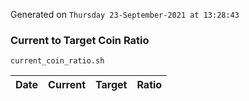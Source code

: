 Generated on `Thursday 23-September-2021 at 13:28:43`

### Current to Target Coin Ratio
`current_coin_ratio.sh`

Date|Current|Target|Ratio
---|---|---|---
